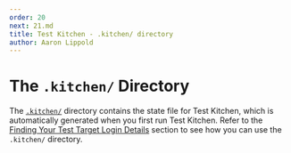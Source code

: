 ```yaml
---
order: 20
next: 21.md
title: Test Kitchen - .kitchen/ directory
author: Aaron Lippold
---
```


# The `.kitchen/` Directory

The [`.kitchen/`](/.kitchen/) directory contains the state file for Test Kitchen, which is automatically generated when you first run Test Kitchen. Refer to the [Finding Your Test Target Login Details](#311-locating-test-target-login-details) section to see how you can use the `.kitchen/` directory.
